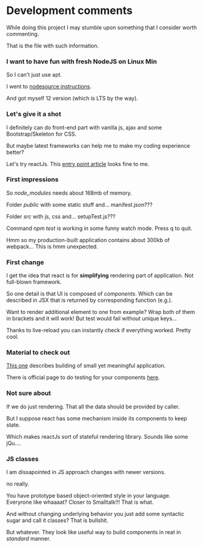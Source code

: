 # Development comments

While doing this project I may stumble upon something that I consider worth commenting.

That is the file with such information.

### I want to have fun with fresh NodeJS on Linux Min

So I can't just use apt.

I went to [nodesource instructions](https://github.com/nodesource/distributions/blob/master/README.md#debinstall).

And got myself 12 version (which is LTS by the way).

### Let's give it a shot

I definitely can do front-end part with vanilla js, ajax and some Bootstrap/Skeleton for CSS.

But maybe latest frameworks can help me to make my coding experience better?

Let's try reactJs. This [entry point article](https://facebook.github.io/create-react-app/docs/getting-started) looks fine to me.

### First impressions

So *node_modules* needs about 168mb of memory.

Folder *public* with some static stuff and... manifest.json???

Folder *src* with js, css and... setupTest.js???

Command *npm test* is working in some funny watch mode. Press q to quit.

Hmm so my production-built application contains about 300kb of webpack... This is hmm unexpected.

### First change

I get the idea that react is for **simplifying** rendering part of application. Not full-blown framework.

So one detail is that UI is composed of *components*. Which can be described in JSX that is returned by corresponding function (e.g.).

Want to render additional element to one from example? Wrap both of them in brackets and it will work! But test would fail without unique keys...

Thanks to live-reload you can instantly check if everything worked. Pretty cool.

### Material to check out

[This one](https://medium.com/better-programming/creating-a-simple-app-with-react-js-f6aa88998952) describes building of small yet meaningful application.

There is official page to do testing for your components [here](https://reactjs.org/docs/testing.html).

### Not sure about

If we do just rendering. That all the data should be provided by caller.

But I suppose react has some mechanism inside its components to keep state.

Which makes reactJs sort of stateful rendering library. Sounds like some jQu....

### JS classes

I am dissapointed in JS approach changes with newer versions.

no really.

You have prototype based object-oriented style in your language. Everyrone like whaaaat? Closer to Smalltalk!!! That is what.

And without changing underlying behavior you just add some syntactic sugar and call it classes? That is bullshit.

But whatever. They look like useful way to build components in reat in *standard* manner. 